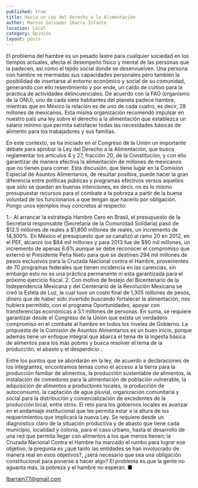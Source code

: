```yaml
---
published: true
title: Hacia un Ley del Derecho a la Alimentación
author: Marcos Salvador Ibarra Infante
location: Local
category: Opinión
layout: posts
---
```


El problema del hambre es un pesado lastre para cualquier sociedad en los tiempos actuales, afecta el desempeño físico y mental de las personas que la padecen, así como el tejido social donde se desenvuelven. Una persona con hambre ve mermadas sus capacidades personales pero también la posibilidad de insertarse al entorno económico y social de su comunidad, generando con ello resentimiento y por ende, un caldo de cultivo para la práctica de actividades delincuenciales. De acuerdo con la FAO (organismo de la ONU), uno de cada siete habitantes del planeta padece hambre, mientras que en México la relación es de uno de cada cuatro, es decir, 28 millones de mexicanos. Esta misma organización recomendó impulsar en nuestro país una ley sobre el derecho a la alimentación que establezca un salario mínimo que permita satisfacer todas las necesidades básicas de alimento para los trabajadores y sus familias.

En este contexto, se ha iniciado en el Congreso de la Unión un importante debate para aprobar la Ley del Derecho a la Alimentación, que busca reglamentar los artículos 4 y 27, fracción 20, de la Constitución, y con ello garantizar de manera efectiva la alimentación de millones de mexicanos que no tienen para comer. Esta discusión, que tiene lugar en la Comisión Especial de Asuntos Alimentarios, de resultar positiva, puede hacer la gran diferencia entre políticas públicas y programas efectivos versus aquellos que sólo se quedan en buenas intenciones, es decir, no es lo mismo presupuestar recursos para el combate a la pobreza a partir de la buena voluntad de los funcionarios a que tengan que hacerlo por obligación. Pongo unos ejemplos muy concretos al respecto:

1.- Al arrancar la estrategia Hambre Cero en Brasil, el presupuesto de la Secretaría responsable (Secretaria de la Comunidad Solidaria) pasó de $12.5 millones de reales a $1,800 millones de reales, un incremento de 14,300%. En México el presupuesto que se canalizó al ramo 20 en 2012, en el PEF, alcanzó los $84 mil millones y para 2013 fue de $90 mil millones, un incremento de apenas 6.6%;aunque se debe reconocer el compromiso que externó el Presidente Peña Nieto para que se destinen 294 mil millones de pesos exclusivos para la Cruzada Nacional contra el Hambre, provenientes de 70 programas federales que tienen incidencia en las carencias, sin embargo esto no es una práctica permanente ni esta garantizada para el próximo ejercicio fiscal.
2. Con motivo de festejo del Bicentenario de la Independencia Mexicana y del Centenario de la Revolución Mexicana se creó la Estela de Luz, la cual tuvo un costo final de 1,305 millones de pesos, dinero que de haber sido invertido buscando fortalecer la alimentación, nos hubiera permitido, con el programa Oportunidades, apoyar con transferencias económicas a 3.1 millones de personas.
En suma, se requiere garantizar desde el Congreso de la Unión que exista un verdadero compromiso en el combate al hambre en todos los niveles de Gobierno. La propuesta de la Comisión de Asuntos Alimentarios es un buen inicio, porque además tiene un enfoque integral que abarca el tema de la ingesta básica de alimentos para los más pobres y busca resolver el tema de la producción, el abasto y el desperdicio .

Entre los puntos que se abordarán en la ley, de acuerdo a declaraciones de los integrantes, encontramos temas como el acceso a la tierra para la producción familiar de alimentos, la producción sustentable de alimentos, la instalación de comedores para la alimentación de población vulnerable, la adquisición de alimentos a productores locales, la producción de autoconsumo, la captación de agua pluvial, organización comunitaria y social para la distribución y comercialización de excedentes de la producción local, entre otros.
El reto para los gobiernos locales es avanzar en el andamiaje institucional que les permita estar a la altura de los requerimientos que implicará la nueva Ley. Se requiere desde un diagnóstico claro de la situación productiva y de abasto que tiene cada municipio, localidad y colonia, para el caso urbano, hasta el desarrollo de una red que permita llegar con alimentos a los que menos tienen; la Cruzada Nacional Contra el Hambre ha marcado el rumbo para lograr ese objetivo, la pregunta es ¿qué tanto las entidades se han involucrado de manera real en esos objetivos?, ¿será necesario que sea una obligación constitucional para ponerse a hacer algo? El problema es que la gente no aguanta más, la pobreza y el hambre no esperan. ■

Ibarram77@gmail.com
